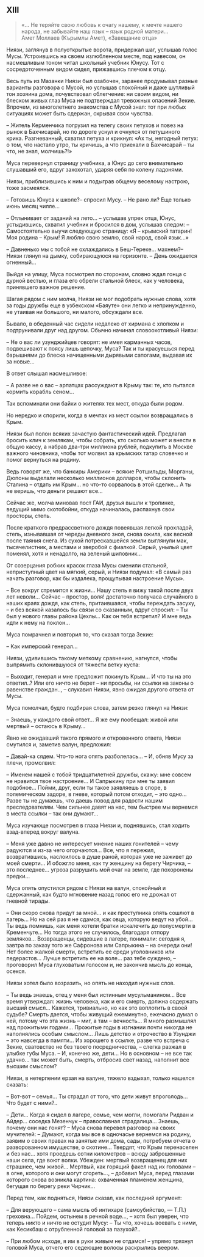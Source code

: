 ## XIII

> «… Не теряйте свою любовь к очагу нашему, к мечте нашего народа, не забывайте наш язык – язык родной матери…  
> Амет Моллаев (Кърымлы Амет), «Завещание отца»

Ниязи, заглянув в полуоткрытые ворота, придержал шаг, услышав голос Мусы.
Устроившись на своем излюбленном месте, под навесом, он насмешливым тоном читал школьный учебник Юнусу.
Тот с сосредоточенным видом сидел, прижавшись плечом к отцу.

Весь путь из Мазанки Ниязи был озабочен, заранее продумывал разные варианты разговора с Мусой, но услышав спокойный и даже шутливый тон хозяина дома, почувствовал облегчение: ни своим видом, ни блеском живых глаз Муса не подтверждал тревожных опасений Зекие.
Впрочем, из многолетнего знакомства с Мусой знал: тот при любых ситуациях может быть сдержан, скрывая свои чувства.

– Житель Керменчика погрузил на телегу своих петухов и повез на рынок в Бахчисарай, но по дороге уснул и очнулся от петушиного крика.
Разгневанный, схватил петуха и крикнул: «Ах ты, негодный петух: о том, что настало утро, ты кричишь, а что приехали в Бахчисарай – ты что, не знал, молчишь?!»

Муса перевернул страницу учебника, а Юнус до сего внимательно слушавший его, вдруг захохотал, ударяя себя по колену ладонями.

Ниязи, приблизившись к ним и подыграв общему веселому настрою, тоже засмеялся.

– Готовишь Юнуса к школе?– спросил Мусу.
– Не рано ли?
Еще только июнь месяц чилле…

– Отлынивает от заданий на лето…
– услышав упрек отца, Юнус, устыдившись, схватил учебник и бросился в дом, услышав следом:
– Самостоятельно выучи следующую страницу:
«Я – крымский татарин!
Моя родина – Крым!
Я люблю свою землю, свой народ, свой язык…»

– Давненько мы с тобой не охлаждались в Беш-Тереке… махнем?– Ниязи глянул на дымку, собирающуюся на горизонте.
– День ожидается огненный…

Выйдя на улицу, Муса посмотрел по сторонам, словно ждал гонца с дурной вестью, и глаза его обрели стальной блеск, как у человека, принявшего важное решение.

Шагая рядом с ним молча, Ниязи не мог подобрать нужные слова, хотя за годы дружбы еще в узбекском «Баяуте» они легко и непринужденно, не утаивая ни большого, ни малого, обсуждали все.

Бывало, в обеденный час сидели недалеко от хирмана с хлопком и подтрунивали друг над другом.
Обычно начинал словоохотливый Ниязи:

– Не о вас ли узунджийцев говорят: не имея карманных часов, подвешивают к поясу лишь цепочку, Муса?
Так и ты красуешься перед барышнями до блеска начищенными дырявыми сапогами, выдавая их за новые…

В ответ слышал насмешливое:

– А разве не о вас – арпатцах рассуждают в Крыму так: те, кто пытался кормить корабль сеном…

Так вспоминали они байки о жителях тех мест, откуда были родом.

Но нередко и спорили, когда в мечтах из мест ссылки возвращались в Крым.

Ниязи был полон всяких зачастую фантастический идей.
Предлагал бросить клич к землякам, чтобы собрать, кто сколько может и внести в общую кассу, а набрав два-три миллиона рублей, подкупить в Москве важного чиновника, чтобы тот молвил за крымских татар словечко и помог вернуться на родину.

Ведь говорят же, что банкиры Америки – всякие Ротшильды, Морганы, Дюпоны выделали несколько миллионов долларов, чтобы склонить Сталина – отдать им Крым… но что-то сорвалось в этой сделке…
А ты не веришь, что деньги решают все…

Сейчас же, молча миновав пост ГАИ, друзья вышли к тропинке, ведущий мимо скотобойни, откуда начиналась, распахнув свои просторы, степь.

После краткого предрассветного дождя повеявшая легкой прохладой, степь, изнывавшая от череды дневного зноя, снова ожила, как весной после таяния снега.
Из сухой потрескавшейся земли выглянули мак, тысячелистник, а местами и зверобой с фиалкой.
Серый, унылый цвет поменял, хотя и ненадолго, на зеленый шиповник…

От созерцания робких красок глаза Мусы сменили стальной, неприступный цвет на мягкий, серый, и Ниязи подумал: «В самый раз начать разговор, как бы издалека, прощупывая настроение Мусы».

– Все вокруг стремится к жизни…
Нашу степь я вижу такой после двух лет неволи…
Сейчас – простор, воля! достаточно получаса случайного в наших краях дождя, как степь, притаившаяся, чтобы переждать засуху, – и без всякой казалось бы связи со сказанным, вдруг спросил:
– Ты был у нового главы района Цехлы…
Как он тебя встретил?
И мне ведь идти к нему на поклон…

Муса помрачнел и повторил то, что сказал тогда Зекие:

– Как имперский генерал…

Ниязи, удивившись такому меткому сравнению, нагнулся, чтобы выпрямить склонившуюся от тяжести ветку куста:

– Выходит, генерал и мне предложит покинуть Крым…
И что ты на это ответил..?
Или его ничто не берет – ни просьбы, ни ссылки на законы о равенстве граждан.., – слукавил Ниязи, явно ожидая другого ответа от Мусы.

Муса помолчал, будто подбирая слова, затем резко глянул на Ниязи:

– Знаешь, у каждого свой ответ…
Я же ему пообещал: живой или мертвый – остаюсь в Крыму…

Явно не ожидавший такого прямого и откровенного ответа, Ниязи смутился и, заметив валун, предложил:

– Давай-ка сядем.
Что-то нога опять разболелась…
– И, обняв Мусу за плечи, промолвил:

– Именем нашей с тобой тридцатилетней дружбы, скажу: мне совсем не нравится твое настроение…
И Сапрыкину при мне ты заявил подобное…
Пойми, друг, если ты такое заявляешь в споре, в полемическом задоре, в гневе, который потом отходит, – это одно…
Разве ты не думаешь, что даешь повод для радости нашим преследователям.
Чем сильнее давят на нас, тем быстрее мы вернемся в места ссылки – так они думают…

Муса изучающе посмотрел в глаза Ниязи и, поднявшись, стал ходить взад-вперед вокруг валуна.

– Меня уже давно не интересует мнение наших гонителей – чему радуются и из-за чего огорчаются…
Все, что я пережил, возвратившись, наслоилось в душе раной, которая уже не заживет до моей смерти…
И обожгло меня, как ту женщину на берегу Чирчика, – это последнее… угроза разрушить мой очаг на земле, где похоронены предки…

Муса опять опустился рядом с Ниязи на валун, спокойный и сдержанный, как будто мгновение назад голос его не дрожал от гневной тирады.

– Они скоро снова придут за мной… и как преступника опять сошлют в лагерь…
Но на сей раз я не сдамся, как овца, которую ведут на убой…
Ты ведь помнишь, как меня хотели братки искалечить до полусмерти в Кременчуге…
Но тогда этого не случилось, благодаря отпору земляков…
Возвращенцы, сидевшие в лагере, понимали: сегодня я, завтра по заказу того же Сафронова или Сапрыкина – на очереди они!
Нет более жалкой смерти, встретить ее среди уголовников или педерастов…
Лучше встретить ее на воле… раз тебе суждено, – проговорил Муса глуховатым голосом и, не закончив мысль до конца, осекся.

Ниязи хотел было возразить, но опять не находил нужных слов.

– Ты ведь знаешь, отец у меня был истинным мусульманином…
Все время утверждал: жизнь человека, как и его смерть, должна содержать высший смысл…
Кажется, тривиально, но как это воплотить в своей судьбе?
Смерть дается, чтобы живущий ежеминутно, ежечасно думал о ней, потому что эта жизнь – миг, а там – вечность…
Я много размышлял над прожитыми годами…
Прожитые годы в изгнании почти никогда не наполнялись особым смыслом…
Лишь детство и отрочество в Узунджи – это навсегда в памяти…
Из хорошего в ссылке, разве что встреча с Зекие, сватовство не без твоего посредничества, – слегка разжал в улыбке губы Муса.
– И, конечно же, дети…
Но в основном – не все так удачно… так может быть, смерть, отбросив свет назад, наполнит все высшим смыслом?

Ниязи, в нетерпении ерзая на валуне, тяжело вздыхал, только нашелся сказать:

– Вот-вот – семья…
Ты страдал от того, что дети живут впроголодь…
Что будет с ними?..

– Дети…
Когда я сидел в лагере, семье, чем могли, помогали Ридван и Айдер… соседка Мезенчук – православная страдалица…
Знаешь, почему они нас гонят?
– Муса снова перевел разговор на своих мучителей:
– Думают, когда мы все в одночасье вернемся на родину, заявим о своих правах на занятые ими дома, сады, потребуем отчета о разворованном имуществе, о скотине…
Твердят, что Крым перенаселен и без нас… хотя проедешь сотни километров – всюду заброшенные наши села, где воют волки.
Убежден: мертвый возвращенец для них страшнее, чем живой…
Мертвый, как горящий факел над их головами – в огне, которого и они могут сгореть…, – добавил Муса, перед глазами которого снова возникла картина: охваченная пламенем женщина, бегущая по берегу реки Чирчик…

Перед тем, как подняться, Ниязи сказал, как последний аргумент:

– Для верующего – сама мысль об интихаре (самоубийство, — Т.П.) греховна…
Пойдем, остынем в речной воде…, – хотя был уверен, что теперь никто и ничто не остудит Мусу:
– Ты что, хочешь воевать с ними, как Кесикбаш с отрубленной головой за пазухой?..

– При любом исходе, я им в руки живым не отдамся!
– упрямо тряхнул головой Муса, отчего его седеющие волосы раскрылись веером.

